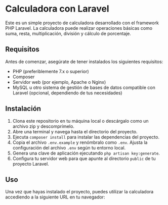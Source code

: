 # Calculadora con Laravel

Este es un simple proyecto de calculadora desarrollado con el framework PHP Laravel. La calculadora puede realizar operaciones básicas como suma, resta, multiplicación, división y cálculo de porcentaje.

## Requisitos

Antes de comenzar, asegúrate de tener instalados los siguientes requisitos:

- PHP (preferiblemente 7.x o superior)
- Composer
- Servidor web (por ejemplo, Apache o Nginx)
- MySQL u otro sistema de gestión de bases de datos compatible con Laravel (opcional, dependiendo de tus necesidades)

## Instalación

1. Clona este repositorio en tu máquina local o descárgalo como un archivo zip y descomprímelo.
2. Abre una terminal y navega hasta el directorio del proyecto.
3. Ejecuta `composer install` para instalar las dependencias del proyecto.
4. Copia el archivo `.env.example` y renómbralo como `.env`. Ajusta la configuración del archivo `.env` según tu entorno local.
5. Genera una clave de aplicación ejecutando `php artisan key:generate`.
6. Configura tu servidor web para que apunte al directorio `public` de tu proyecto Laravel.

## Uso

Una vez que hayas instalado el proyecto, puedes utilizar la calculadora accediendo a la siguiente URL en tu navegador:

